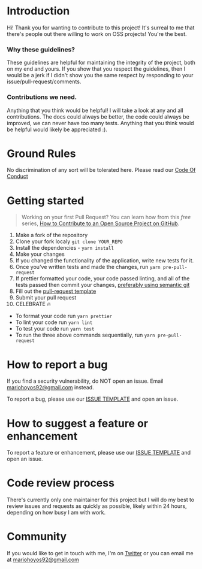 # Introduction

Hi! Thank you for wanting to contribute to this project! It's surreal to me that there's people out there willing to work on OSS projects! You're the best.

### Why these guidelines?

These guidelines are helpful for maintaining the integrity of the project, both on my end and yours. If you show that you respect the guidelines, then I would be a jerk if I didn't show you the same respect by responding to your issue/pull-request/comments.

### Contributions we need.

Anything that you think would be helpful! I will take a look at any and all contributions. The docs could always be better, the code could always be improved, we can never have too many tests. Anything that you think would be helpful would likely be appreciated :).

# Ground Rules

No discrimination of any sort will be tolerated here. Please read our [Code Of Conduct](https://github.com/mariohoyos92/express-open-graph-middleware/blob/master/CODE_OF_CONDUCT.md)

# Getting started

> Working on your first Pull Request? You can learn how from this _free_ series, [How to Contribute to an Open Source Project on GitHub](https://egghead.io/series/how-to-contribute-to-an-open-source-project-on-github).

1. Make a fork of the repository
2. Clone your fork localy `git clone YOUR_REPO`
3. Install the dependencies - `yarn install`
4. Make your changes
5. If you changed the functionality of the application, write new tests for it.
6. Once you've written tests and made the changes, run `yarn pre-pull-request`
7. If prettier formatted your code, your code passed linting, and all of the tests passed then commit your changes, [preferably using semantic git](https://seesparkbox.com/foundry/semantic_commit_messages)
8. Fill out the [pull-request template](https://github.com/mariohoyos92/express-open-graph-middleware/blob/master/PULL_REQUEST_TEMPLATE.md)
9. Submit your pull request
10. CELEBRATE 🔥

- To format your code run `yarn prettier`
- To lint your code run `yarn lint`
- To test your code run `yarn test`
- To run the three above commands sequentially, run `yarn pre-pull-request`

# How to report a bug

If you find a security vulnerability, do NOT open an issue. Email mariohoyos92@gmail.com instead.

To report a bug, please use our [ISSUE TEMPLATE](https://github.com/mariohoyos92/express-open-graph-middleware/blob/master/ISSUE_TEMPLATE.md) and open an issue.

# How to suggest a feature or enhancement

To report a feature or enhancement, please use our [ISSUE TEMPLATE](https://github.com/mariohoyos92/express-open-graph-middleware/blob/master/ISSUE_TEMPLATE.md) and open an issue.

# Code review process

There's currently only one maintainer for this project but I will do my best to review issues and requests as quickly as possible, likely within 24 hours, depending on how busy I am with work.

# Community

If you would like to get in touch with me, I'm on [Twitter](https://twitter.com/marioahoyos) or you can email me at mariohoyos92@gmail.com
